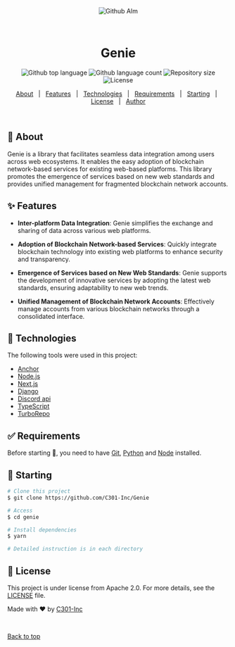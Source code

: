 <div align="center" id="top"> 
  <img src="./.github/app.gif" alt="Github Alm" />

  &#xa0;

  <!-- <a href="https://githubalm.netlify.app">Demo</a> -->
</div>

<h1 align="center">Genie</h1>

<p align="center">
  <img alt="Github top language" src="https://img.shields.io/github/languages/top/C301-Inc/Genie?color=56BEB8">

  <img alt="Github language count" src="https://img.shields.io/github/languages/count/C301-Inc/Genie?color=56BEB8">

  <img alt="Repository size" src="https://img.shields.io/github/repo-size/C301-Inc/Genie?color=56BEB8">

  <img alt="License" src="https://img.shields.io/github/license/C301-Inc/Genie?color=56BEB8">

  <!-- <img alt="Github issues" src="https://img.shields.io/github/issues/C301-Inc/Genie?color=56BEB8" /> -->

  <!-- <img alt="Github forks" src="https://img.shields.io/github/forks/C301-Inc/Genie?color=56BEB8" /> -->

  <!-- <img alt="Github stars" src="https://img.shields.io/github/stars/C301-Inc/Genie?color=56BEB8" /> -->
</p>

<!-- Status -->

<!-- <h4 align="center"> 
	🚧  Github Alm 🚀 Under construction...  🚧
</h4> 

<hr> -->

<p align="center">
  <a href="#dart-about">About</a> &#xa0; | &#xa0; 
  <a href="#sparkles-features">Features</a> &#xa0; | &#xa0;
  <a href="#rocket-technologies">Technologies</a> &#xa0; | &#xa0;
  <a href="#white_check_mark-requirements">Requirements</a> &#xa0; | &#xa0;
  <a href="#checkered_flag-starting">Starting</a> &#xa0; | &#xa0;
  <a href="#memo-license">License</a> &#xa0; | &#xa0;
  <a href="https://github.com/{{YOUR_GITHUB_USERNAME}}" target="_blank">Author</a>
</p>

<br>

## :dart: About ##

Genie is a library that facilitates seamless data integration among users across web ecosystems. It enables the easy adoption of blockchain network-based services for existing web-based platforms. This library promotes the emergence of services based on new web standards and provides unified management for fragmented blockchain network accounts.

## :sparkles: Features ##

- **Inter-platform Data Integration**: Genie simplifies the exchange and sharing of data across various web platforms.

- **Adoption of Blockchain Network-based Services**: Quickly integrate blockchain technology into existing web platforms to enhance security and transparency.

- **Emergence of Services based on New Web Standards**: Genie supports the development of innovative services by adopting the latest web standards, ensuring adaptability to new web trends.

- **Unified Management of Blockchain Network Accounts**: Effectively manage accounts from various blockchain networks through a consolidated interface.

## :rocket: Technologies ##

The following tools were used in this project:

- [Anchor](https://github.com/coral-xyz/anchor)
- [Node.js](https://nodejs.org/en/)
- [Next.js](https://github.com/vercel/next.js)
- [Django](https://github.com/django/django)
- [Discord api](https://github.com/discord/discord-api-docs)
- [TypeScript](https://www.typescriptlang.org/)
- [TurboRepo](https://github.com/vercel/turbo)

## :white_check_mark: Requirements ##

Before starting :checkered_flag:, you need to have [Git](https://git-scm.com), [Python](https://www.python.org/) and [Node](https://nodejs.org/en/) installed.

## :checkered_flag: Starting ##

```bash
# Clone this project
$ git clone https://github.com/C301-Inc/Genie

# Access
$ cd genie

# Install dependencies
$ yarn

# Detailed instruction is in each directory
```

## :memo: License ##

This project is under license from Apache 2.0. For more details, see the [LICENSE](LICENSE.md) file.


Made with :heart: by <a href="https://github.com/C301-Inc/Genie" target="_blank">C301-Inc</a>

&#xa0;

<a href="#top">Back to top</a>

